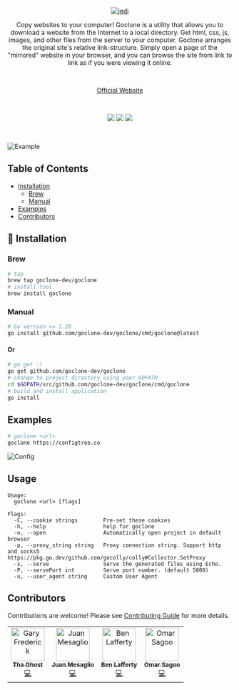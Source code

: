 <p align="center">
  <a href="https://goclone.io/">
    <img alt="jedi" src="docs/media/logo.png"> 
  </a>
</p>
<p align="center">
Copy websites to your computer! Goclone is a utility that allows you to download a website from the Internet to a local directory. Get html, css, js, images, and other files from the server to your computer. Goclone arranges the original site's relative link-structure. Simply open a page of the "mirrored" website in your browser, and you can browse the site from link to link as if you were viewing it online.
</p>
<br>
<p align="center"><a href="https://goclone.io/">Official Website</a></p>
<br>
<p align="center">
   <a href="https://goreportcard.com/report/github.com/goclone-dev/goclone"><img src="https://goreportcard.com/badge/github.com/goclone-dev/goclone"></a>
   <a href="https://github.com/goclone-dev/goclone/actions/workflows/master-workflow.yml"><img src="https://github.com/goclone-dev/goclone/actions/workflows/master-workflow.yml/badge.svg"></a>
   <a href="https://github.com/goclone-dev/goclone/blob/master/LICENSE"><img src="https://img.shields.io/badge/License-MIT-yellow.svg"></a>
</p>
<br>

![Example](/docs/media/bitski.gif)

## Table of Contents

- [Installation](#installation)
  - [Brew](#brew)
  - [Manual](#manual)
- [Examples](#examples)
- [Contributors](#contributors)

<a name="installation"></a>

## 🚀 Installation

<a name="brew"></a>

### Brew

```bash
# tap
brew tap goclone-dev/goclone
# install tool
brew install goclone
```

<a name="manual"></a>

### Manual

```bash
# Go version >= 1.20
go install github.com/goclone-dev/goclone/cmd/goclone@latest
```

#### Or

```bash
# go get :)
go get github.com/goclone-dev/goclone
# change to project directory using your GOPATH
cd $GOPATH/src/github.com/goclone-dev/goclone/cmd/goclone
# build and install application
go install
```

<a name="examples"></a>

## Examples

```bash
# goclone <url>
goclone https://configtree.co
```

![Config](/docs/media/config.gif)

## Usage

```
Usage:
  goclone <url> [flags]

Flags:
  -C, --cookie strings        Pre-set these cookies
  -h, --help                  help for goclone
  -o, --open                  Automatically open project in default browser
  -p, --proxy_string string   Proxy connection string. Support http and socks5 https://pkg.go.dev/github.com/gocolly/colly#Collector.SetProxy
  -s, --serve                 Serve the generated files using Echo.
  -P, --servePort int         Serve port number. (default 5000)
  -u, --user_agent string     Custom User Agent
```

<a name="contributors"></a>

## Contributors

Contributions are welcome! Please see [Contributing Guide](https://github.com/goclone-dev/goclone/blob/master/docs/CONTRIBUTING.md) for more details.

<table>
  <tr>
    <td align="center"><a href="https://github.com/imthaghost"><img src="https://avatars3.githubusercontent.com/u/46610773?s=460&v=4" width="75px;" alt="Gary Frederick"/><br /><sub><b>Tha Ghost</b></sub></a><br /><a href="https://github.com/goclone-dev/goclone/commits?author=imthaghost" title="Code">💻</a></td>
    <td align="center"><a href="https://github.com/imthaghost"><img src="https://avatars.githubusercontent.com/u/29051129?v=4" width="75px;" alt="Juan Mesaglio"/><br /><sub><b>Juan Mesaglio</b></sub></a><br /><a href="https://github.com/mesaglio" title="Code">💻</a></td>
    <td align="center"><a href="https://github.com/tempor1s"><img src="https://avatars0.githubusercontent.com/u/29741401?s=460&u=1ca03db5bbb7046bab14f72b7d6e801b9b0ac6f0&v=4" width="75px;" alt="Ben Lafferty"/><br /><sub><b>Ben Lafferty</b></sub></a><br /><a href="https://github.com/goclone-dev/goclone/commits?author=tempor1s" title="Code">💻</a></td>
    <td align="center"><a href="https://github.com/omarsagoo"><img src="https://avatars3.githubusercontent.com/u/47726951?s=460&u=b806148e1598b97c454820c9c17452db39441177&v=4" width="75px;" alt="Omar Sagoo"/><br /><sub><b>Omar Sagoo</b></sub></a><br /><a href="https://github.com/goclone-dev/goclone/commits?author=omarsagoo" title="Code">💻</a></td>
  </tr>
